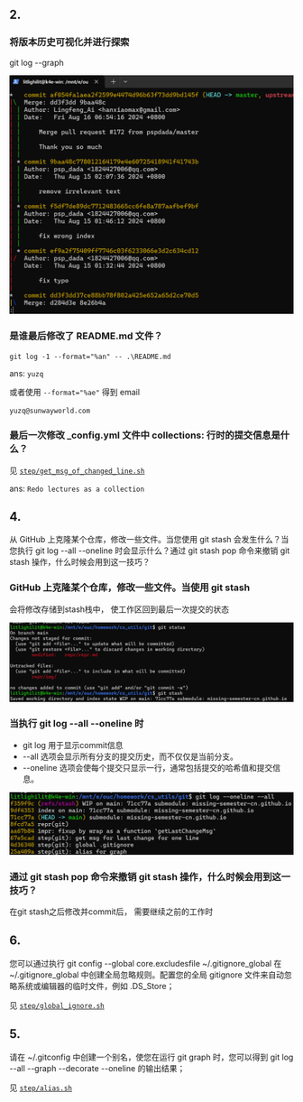 
## 2.


### 将版本历史可视化并进行探索
git log --graph

![alt text](img/logGraph.png)

### 是谁最后修改了 README.md 文件？

`git log -1 --format="%an" -- .\README.md`

ans:
`yuzq`


或者使用 `--format="%ae"` 得到 email

`yuzq@sunwayworld.com`

### 最后一次修改 _config.yml 文件中 collections: 行时的提交信息是什么？


见  [`step/get_msg_of_changed_line.sh`](step/get_msg_of_changed_line.sh)

ans:
`Redo lectures as a collection`

## 4.

>
从 GitHub 上克隆某个仓库，修改一些文件。当您使用 git stash 会发生什么？当您执行 git log --all --oneline 时会显示什么？通过 git stash pop 命令来撤销 git stash 操作，什么时候会用到这一技巧？


### GitHub 上克隆某个仓库，修改一些文件。当使用 git stash 

会将修改存储到stash栈中， 使工作区回到最后一次提交的状态

![alt text](img/stash.png)

### 当执行 git log --all --oneline 时

- git log 用于显示commit信息
- --all 选项会显示所有分支的提交历史，而不仅仅是当前分支。
- --oneline 选项会使每个提交只显示一行，通常包括提交的哈希值和提交信息。

![alt text](img/logAll.png)

### 通过 git stash pop 命令来撤销 git stash 操作，什么时候会用到这一技巧？

在git stash之后修改并commit后， 需要继续之前的工作时


## 6.

>
您可以通过执行 git config --global core.excludesfile ~/.gitignore_global 在 ~/.gitignore_global 中创建全局忽略规则。配置您的全局 gitignore 文件来自动忽略系统或编辑器的临时文件，例如 .DS_Store；

见 [`step/global_ignore.sh`](step/global_ignore.sh)



## 5.

>
请在 ~/.gitconfig 中创建一个别名，使您在运行 git graph 时，您可以得到 git log --all --graph --decorate --oneline 的输出结果；

见 [`step/alias.sh`](step/alias.sh)


